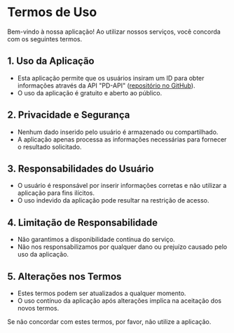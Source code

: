 # Termos de Uso

Bem-vindo à nossa aplicação! Ao utilizar nossos serviços, você concorda com os seguintes termos.

## 1. Uso da Aplicação

- Esta aplicação permite que os usuários insiram um ID para obter informações através da API "PD-API" ([repositório no GitHub](https://github.com/JuniorSchueller/PD-API)).
- O uso da aplicação é gratuito e aberto ao público.

## 2. Privacidade e Segurança

- Nenhum dado inserido pelo usuário é armazenado ou compartilhado.
- A aplicação apenas processa as informações necessárias para fornecer o resultado solicitado.

## 3. Responsabilidades do Usuário

- O usuário é responsável por inserir informações corretas e não utilizar a aplicação para fins ilícitos.
- O uso indevido da aplicação pode resultar na restrição de acesso.

## 4. Limitação de Responsabilidade

- Não garantimos a disponibilidade contínua do serviço.
- Não nos responsabilizamos por qualquer dano ou prejuízo causado pelo uso da aplicação.

## 5. Alterações nos Termos

- Estes termos podem ser atualizados a qualquer momento.
- O uso contínuo da aplicação após alterações implica na aceitação dos novos termos.

Se não concordar com estes termos, por favor, não utilize a aplicação.